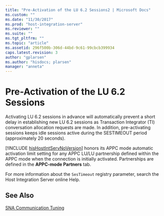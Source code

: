 ```yaml
---
title: "Pre-Activation of the LU 6.2 Sessions2 | Microsoft Docs"
ms.custom: ""
ms.date: "11/30/2017"
ms.prod: "host-integration-server"
ms.reviewer: ""
ms.suite: ""
ms.tgt_pltfrm: ""
ms.topic: "article"
ms.assetid: 296f500b-306d-44bd-9c61-99cbcb399934
caps.latest.revision: 3
author: "gplarsen"
ms.author: "hisdocs; plarsen"
manager: "anneta"
---
```

# Pre-Activation of the LU 6.2 Sessions
Activating LU 6.2 sessions in advance will automatically prevent a short delay in establishing new LU 6.2 sessions as Transaction Integrator (TI) conversation allocation requests are made. In addition, pre-activating sessions keeps idle sessions active during the SESTIMEOUT period (approximately 20 seconds).  
  
 [!INCLUDE [hisHostIntServNoVersion](../includes/hishostintservnoversion-md.md)] honors its APPC mode automatic activation limit setting for any APPC LU/LU partnership defined within the APPC mode when the connection is initially activated. Partnerships are defined in the <strong>APPC-mode Partners</strong> tab.  
  
 For more information about the `SesTimeout` registry parameter, search the Host Integration Server online Help.  
  
## See Also  
 [SNA Communication Tuning](../core/sna-communication-tuning2.md)